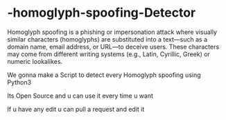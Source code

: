 # -homoglyph-spoofing-Detector
Homoglyph spoofing is a phishing or impersonation attack where visually similar characters (homoglyphs) are substituted into a text—such as a domain name, email address, or URL—to deceive users. These characters may come from different writing systems (e.g., Latin, Cyrillic, Greek) or numeric lookalikes.

We gonna make a Script to detect every Homoglyph spoofing using Python3 

Its Open Source and u can use it every time u want 

If u have any edit u can pull a request and edit it 
